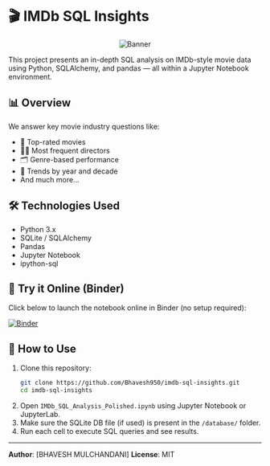 # 🎬 IMDb SQL Insights

<p align="center">
  <img src="https://github.com/Bhavesh950/Bhavesh_IMDB_Case_Study/blob/main/assets/banner.png" alt="Banner" />
</p>

This project presents an in-depth SQL analysis on IMDb-style movie data using Python, SQLAlchemy, and pandas — all within a Jupyter Notebook environment.

## 📊 Overview

We answer key movie industry questions like:

- 🎥 Top-rated movies
- 👨‍🎓 Most frequent directors
- 🗂️ Genre-based performance
- 📆 Trends by year and decade
- And much more...

## 🛠️ Technologies Used

- Python 3.x
- SQLite / SQLAlchemy
- Pandas
- Jupyter Notebook
- ipython-sql

## 🚀 Try it Online (Binder)

Click below to launch the notebook online in Binder (no setup required):

[![Binder](https://mybinder.org/badge_logo.svg)](https://mybinder.org/v2/gh/Bhavesh950/Bhavesh_IMDB_Case_STudy/HEAD)

## 📁 How to Use

1. Clone this repository:
   ```bash
   git clone https://github.com/Bhavesh950/imdb-sql-insights.git
   cd imdb-sql-insights
   ```
2. Open `IMDb_SQL_Analysis_Polished.ipynb` using Jupyter Notebook or JupyterLab.
3. Make sure the SQLite DB file (if used) is present in the `/database/` folder.
4. Run each cell to execute SQL queries and see results.

---

**Author**: [BHAVESH MULCHANDANI]
**License**: MIT
